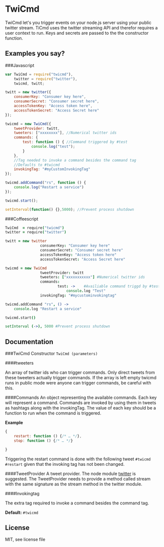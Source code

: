 TwiCmd
======

TwiCmd let's you trigger events on your node.js server using your public twitter stream.
TiCmd uses the twitter streaming API and therefor requires a user context to run. Keys and
secrets are passed to the the constructor function.

Examples you say?
-----------------

###Javascript

```javascript
var TwiCmd = require("twicmd"),
	twitter = require("twitter"),
	twicmd, twitt;

twitt = new twitter({
	consumerKey: "Consumer key here",
	consumerSecret: "Consumer secret here",
	accessTokenKey: "Access token here",
	accessTokenSecret: "Access Secret here"
});

twicmd = new TwiCmd({
	tweetProvider: twitt,
	tweeters: ["xxxxxxxx"], //Numerical twitter ids
	commands: {
		test: function () { //Command triggered by #test
			console.log("test");
		}
	},
    //Tag needed to invoke a command besides the command tag
    //Defaults to #twicmd
	invokingTag: "#myCustomInvokingTag"
});

twicmd.addCommand("rs", function () {
	console.log("Restart a service")
});

twicmd.start();

setInterval(function() {},5000); //Prevent process shutdown
```

###Coffeescript

```Coffeescript
TwiCmd  = require("twicmd")
twitter = require("twitter")

twitt = new twitter
                consumerKey: "Consumer key here"
                consumerSecret: "Consumer secret here"
                accessTokenKey: "Access token here"
                accessTokenSecret: "Access Secret here"

twicmd = new TwiCmd
                tweetProvider: twitt
                tweeters: ["xxxxxxxxxxx"] #Numerical twitter ids
                commands:
                        test: ->    #Availiable command triggd by #test
                            console.log "Test"
                invokingTag: "#mycustominvokingtag"

twicmd.addCommand "rs", () ->
    console.log "Restart a service"

twicmd.start()

setInterval (->), 5000 #Prevent process shutdown
```

Documentation
-------------

###TwiCmd Constructor
`TwiCmd (parameters)`

####tweeters

An array of twitter ids who can trigger commands. Only direct tweets from these tweeters actually trigger commands. If the array is left empty twicmd runs in public mode were anyone can trigger commands, be careful with this.

####Commands
An object representing the available commands. Each key will represent a command. Commands are invoked by using them in tweets as hashtags along with the invokingTag. The value of each key should be a function to run when the command is triggered.

**Example**

```javascript
{
	restart: function () {/* … */},
	stop: function () {/* … */}

}
```

Triggering the restart command is done with the following tweet `#twicmd #restart` given that the invoking tag has not been changed.

####TweetProvider
A tweet provider. The node module [twitter](https://npmjs.org/package/twitter) is suggested. The TweetProvider needs to provide a method called stream with the same signature as the stream method in the twitter module.

####Invokingtag

The extra tag required to invoke a command besides the command tag.

**Default:** `#twicmd`

License
-------
MIT, see license file
